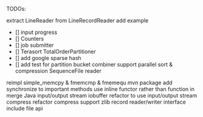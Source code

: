 TODOs:

extract LineReader from LineRecordReader
add example 

- [] input progress
- [] Counters
- [] job submitter
- [] Terasort TotalOrderPartitioner
- [] add google sparse hash
- [] add test for partition bucket combiner
support parallel sort & compression
SequenceFile reader

reimpl simple_memcpy & fmemcmp & fmemequ
mvn package
add synchronize to important methods
use inline functor rather than function in merge
Java input/output stream
iobuffer refactor to use input/output stream
compress refactor
compress support zlib
record reader/writer interface
include file api



  

